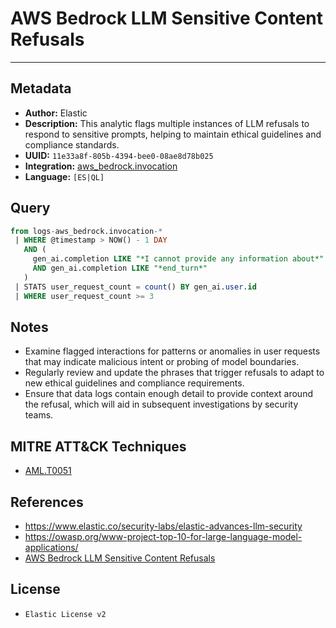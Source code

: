 # AWS Bedrock LLM Sensitive Content Refusals

---

## Metadata

- **Author:** Elastic
- **Description:** This analytic flags multiple instances of LLM refusals to respond to sensitive prompts, helping to maintain ethical guidelines and compliance standards.
- **UUID:** `11e33a8f-805b-4394-bee0-08ae8d78b025`
- **Integration:** [aws_bedrock.invocation](https://docs.elastic.co/integrations/aws_bedrock)
- **Language:** `[ES|QL]`

## Query

```sql
from logs-aws_bedrock.invocation-*
 | WHERE @timestamp > NOW() - 1 DAY
   AND (
     gen_ai.completion LIKE "*I cannot provide any information about*"
     AND gen_ai.completion LIKE "*end_turn*"
   )
 | STATS user_request_count = count() BY gen_ai.user.id
 | WHERE user_request_count >= 3
```

## Notes

- Examine flagged interactions for patterns or anomalies in user requests that may indicate malicious intent or probing of model boundaries.
- Regularly review and update the phrases that trigger refusals to adapt to new ethical guidelines and compliance requirements.
- Ensure that data logs contain enough detail to provide context around the refusal, which will aid in subsequent investigations by security teams.
## MITRE ATT&CK Techniques

- [AML.T0051](https://atlas.mitre.org/techniques/AML.T0051)
## References

- https://www.elastic.co/security-labs/elastic-advances-llm-security
- https://owasp.org/www-project-top-10-for-large-language-model-applications/
- [AWS Bedrock LLM Sensitive Content Refusals](../queries/aws_bedrock_sensitive_content_refusal_detection.toml)

## License

- `Elastic License v2`
